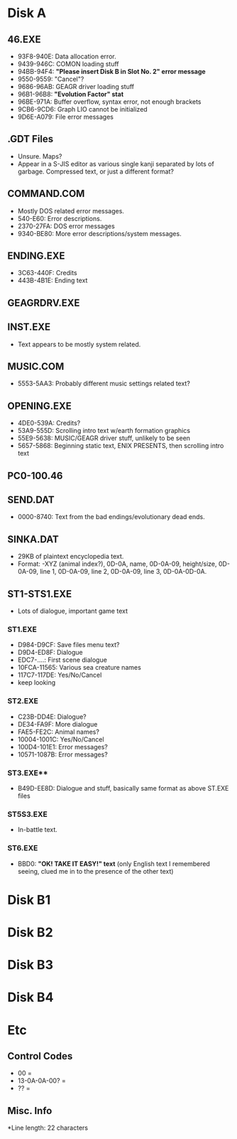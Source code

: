 # Disk A

## 46.EXE
* 93F8-940E: Data allocation error.
* 9439-946C: COMON loading stuff
* 94BB-94F4: **"Please insert Disk B in Slot No. 2" error message**
* 9550-9559: "Cancel"?
* 9686-96AB: GEAGR driver loading stuff
* 96B1-96B8: **"Evolution Factor" stat**
* 96BE-971A: Buffer overflow, syntax error, not enough brackets
* 9CB6-9CD6: Graph LIO cannot be initialized
* 9D6E-A079: File error messages


## .GDT Files
* Unsure. Maps?
* Appear in a S-JIS editor as various single kanji separated by lots of garbage. Compressed text, or just a different format?

## COMMAND.COM
* Mostly DOS related error messages.
* 540-E60: Error descriptions.
* 2370-27FA: DOS error messages
* 9340-BE80: More error descriptions/system messages.

## **ENDING.EXE**
* 3C63-440F: Credits
* 443B-4B1E: Ending text

## GEAGRDRV.EXE

## INST.EXE
* Text appears to be mostly system related.

## MUSIC.COM
* 5553-5AA3: Probably different music settings related text?

## **OPENING.EXE**
* 4DE0-539A: Credits?
* 53A9-555D: Scrolling intro text w/earth formation graphics
* 55E9-5638: MUSIC/GEAGR driver stuff, unlikely to be seen
* 5657-5868: Beginning static text, ENIX PRESENTS, then scrolling intro text

## PC0-100.46

## **SEND.DAT**
* 0000-8740: Text from the bad endings/evolutionary dead ends.

## **SINKA.DAT**
* 29KB of plaintext encyclopedia text.
* Format: -XYZ (animal index?), 0D-0A, name, 0D-0A-09, height/size, 0D-0A-09, line 1, 0D-0A-09, line 2, 0D-0A-09, line 3, 0D-0A-0D-0A.

## **ST1-STS1.EXE**
* Lots of dialogue, important game text

### ST1.EXE
* D984-D9CF: Save files menu text?
* D9D4-ED8F: Dialogue
* EDC7-....: First scene dialogue
* 10FCA-11565: Various sea creature names
* 117C7-117DE: Yes/No/Cancel
* keep looking

### ST2.EXE
* C23B-DD4E: Dialogue?
* DE34-FA9F: More dialogue
* FAE5-FE2C: Animal names?
* 10004-1001C: Yes/No/Cancel
* 100D4-101E1: Error messages?
* 10571-1087B: Error messages?

### ST3.EXE**
* B49D-EE8D: Dialogue and stuff, basically same format as above ST.EXE files

### ST5S3.EXE
* In-battle text.

### ST6.EXE
* BBD0: **"OK! TAKE IT EASY!" text** (only English text I remembered seeing, clued me in to the presence of the other text)


# Disk B1

# Disk B2

# Disk B3

# Disk B4

# Etc
## Control Codes
* 00 = <END>
* 13-0A-0A-00? = <WAIT>
* ?? = <LN>

## Misc. Info
*Line length: 22 characters